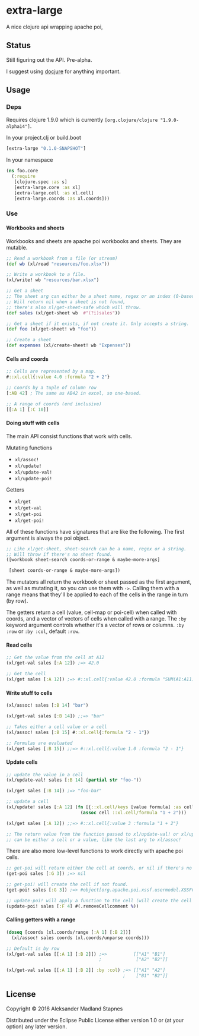 # extra-large

A nice clojure api wrapping apache poi,

## Status
Still figuring out the API. Pre-alpha.

I suggest using [docjure](https://github.com/mjul/docjure) for anything important.

## Usage

### Deps

Requires clojure 1.9.0 which is currently `[org.clojure/clojure "1.9.0-alpha14"]`.

In your project.clj or build.boot

``` clojure
[extra-large "0.1.0-SNAPSHOT"]
```

In your namespace

``` clojure
(ns foo.core
  (:require
   [clojure.spec :as s]
   [extra-large.core :as xl]
   [extra-large.cell :as xl.cell]
   [extra-large.coords :as xl.coords]))
```

### Use

#### Workbooks and sheets

Workbooks and sheets are apache poi workbooks and sheets. They are mutable.

```clojure
;; Read a workbook from a file (or stream)
(def wb (xl/read "resources/foo.xlsx"))

;; Write a workbook to a file.
(xl/write! wb "resources/bar.xlsx")

;; Get a sheet
;; The sheet arg can either be a sheet name, regex or an index (0-based)
;; Will return nil when a sheet is not found,
;; there's also xl/get-sheet-safe which will throw.
(def sales (xl/get-sheet wb  #"(?i)sales"))

;; Get a sheet if it exists, if not create it. Only accepts a string.
(def foo (xl/get-sheet! wb "foo"))

;; Create a sheet
(def expenses (xl/create-sheet! wb "Expenses"))
```

#### Cells and coords

``` clojure
;; Cells are represented by a map.
#::xl.cell{:value 4.0 :formula "2 + 2"}

;; Coords by a tuple of column row
[:AB 42] ; The same as AB42 in excel, so one-based.

;; A range of coords (end inclusive)
[[:A 1] [:C 10]]

```

#### Doing stuff with cells

The main API consist functions that work with cells.

Mutating functions
* `xl/assoc!`
* `xl/update!`
* `xl/update-val!`
* `xl/update-poi!`

Getters
* `xl/get`
* `xl/get-val`
* `xl/get-poi`
* `xl/get-poi!`

All of these functions have signatures that are like the following.
The first argument is always the poi object.
```clojure
;; Like xl/get-sheet, sheet-search can be a name, regex or a string.
;; Will throw if there's no sheet found.
([workbook sheet-search coords-or-range & maybe-more-args]

 [sheet coords-or-range & maybe-more-args])
```

The mutators all return the workbook or sheet passed as the first argument,
as well as mutating it, so you can use them with `->`. Calling them with a range
means that they'll be applied to each of the cells in the range in turn (by row).

The getters return a cell (value, cell-map or poi-cell) when called with coords,
and a vector of vectors of cells when called with a range.
The `:by` keyword argument controls whether it's a vector of rows or columns.
`:by :row` or `:by :col`, default `:row`.

#### Read cells

``` clojure
;; Get the value from the cell at A12
(xl/get-val sales [:A 12]) ;=> 42.0

;; Get the cell
(xl/get sales [:A 12]) ;=> #::xl.cell{:value 42.0 :formula "SUM(A1:A11)"}

```

#### Write stuff to cells
``` clojure
(xl/assoc! sales [:B 14] "bar")

(xl/get-val sales [:B 14]) ;;=> "bar"

;; Takes either a cell value or a cell
(xl/assoc! sales [:B 15] #::xl.cell{:formula "2 - 1"})

;; Formulas are evaluated
(xl/get sales [:B 15]) ;;=> #::xl.cell{:value 1.0 :formula "2 - 1"}
```

#### Update cells

``` clojure
;; update the value in a cell
(xl/update-val! sales [:B 14] (partial str "foo-"))

(xl/get sales [:B 14]) ;=> "foo-bar"

;; update a cell
(xl/update! sales [:A 12] (fn [{::xl.cell/keys [value formula] :as cell}]
                            (assoc cell ::xl.cell/formula "1 + 2")))

(xl/get sales [:A 12]) ;;=> #::xl.cell{:value 3 :formula "1 + 2"}

;; The return value from the function passed to xl/update-val! or xl/update!
;; can be either a cell or a value, like the last arg to xl/assoc!

```

There are also more low-level functions to work directly with apache poi cells.

``` clojure
;; get-poi will return either the cell at coords, or nil if there's no cell
(get-poi sales [:G 3]) ;=> nil

;; get-poi! will create the cell if not found.
(get-poi! sales [:G 3]) ;=> #object[org.apache.poi.xssf.usermodel.XSSFCell 0x552eef7e ""]

;; update-poi! will apply a function to the cell (will create the cell if it doesn't exist)
(update-poi! sales [:F 4] #(.removeCellcomment %))
```

#### Calling getters with a range

``` clojure
(doseq [coords (xl.coords/range [:A 1] [:B 2])]
  (xl/assoc! sales coords (xl.coords/unparse coords)))

;; Default is by row
(xl/get-val sales [[:A 1] [:B 2]]) ;=>          [["A1" "B1"]
                                   ;             ["A2" "B2"]]

(xl/get-val sales [[:A 1] [:B 2]] :by :col) ;=> [["A1" "A2"]
                                            ;    ["B1" "B2"]]

```

## License

Copyright © 2016 Aleksander Madland Stapnes

Distributed under the Eclipse Public License either version 1.0 or (at
your option) any later version.
